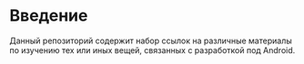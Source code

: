 # Введение

Данный репозиторий содержит набор ссылок на различные материалы по изучению тех или иных вещей, связанных с разработкой под Android.
